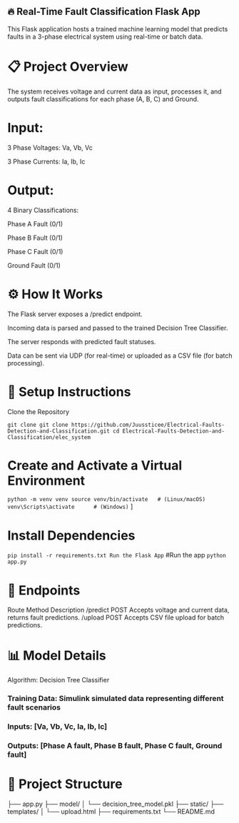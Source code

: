 ## 🔥 Real-Time Fault Classification Flask App
This Flask application hosts a trained machine learning model that predicts faults in a 3-phase electrical system using real-time or batch data.

# 📋 Project Overview
The system receives voltage and current data as input, processes it, and outputs fault classifications for each phase (A, B, C) and Ground.

# Input:

3 Phase Voltages: Va, Vb, Vc

3 Phase Currents: Ia, Ib, Ic

# Output:

4 Binary Classifications:

Phase A Fault (0/1)

Phase B Fault (0/1)

Phase C Fault (0/1)

Ground Fault (0/1)

# ⚙️ How It Works
The Flask server exposes a /predict endpoint.

Incoming data is parsed and passed to the trained Decision Tree Classifier.

The server responds with predicted fault statuses.

Data can be sent via UDP (for real-time) or uploaded as a CSV file (for batch processing).

# 🚀 Setup Instructions
Clone the Repository

`git clone git clone https://github.com/Juussticee/Electrical-Faults-Detection-and-Classification.git
cd Electrical-Faults-Detection-and-Classification/elec_system`

# Create and Activate a Virtual Environment

`python -m venv venv
source venv/bin/activate   # (Linux/macOS)
venv\Scripts\activate      # (Windows)`
]
# Install Dependencies

`pip install -r requirements.txt
Run the Flask App`
#Run the app
`python app.py`
# 📡 Endpoints

Route	Method	Description
/predict	POST	Accepts voltage and current data, returns fault predictions.
/upload	POST	Accepts CSV file upload for batch predictions.
# 📊 Model Details
Algorithm: Decision Tree Classifier

 ### Training Data: Simulink simulated data representing different fault scenarios

 ### Inputs: [Va, Vb, Vc, Ia, Ib, Ic]

 ### Outputs: [Phase A fault, Phase B fault, Phase C fault, Ground fault]

# 📁 Project Structure
├── app.py
├── model/
│   └── decision_tree_model.pkl
├── static/
├── templates/
│   └── upload.html
├── requirements.txt
└── README.md
